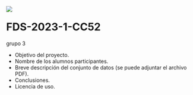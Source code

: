 <div style="width: 70%; clear: both;">
<div style="float: left; width: 50%;">
<img src="https://www.laureate.net/wp-content/uploads/2019/03/10-UPC-Universidad-Peruana-de-Ciencias-Aplicadas.png", align="left">
</div>
</div>

# FDS-2023-1-CC52


grupo 3 
* Objetivo del proyecto.
* Nombre de los alumnos participantes.
* Breve descripción del conjunto de datos (se puede adjuntar el archivo PDF).
* Conclusiones.
* Licencia de uso.
